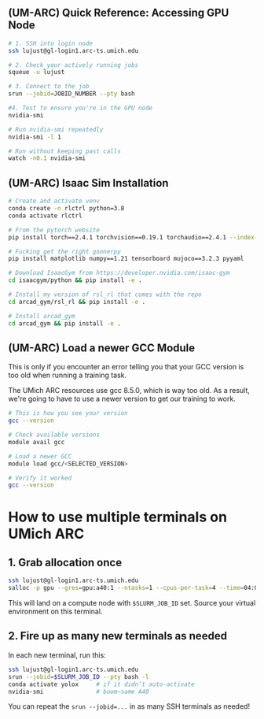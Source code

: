 ## (UM-ARC) Quick Reference: Accessing GPU Node 

```bash
# 1. SSH into login node
ssh lujust@gl-login1.arc-ts.umich.edu

# 2. Check your actively running jobs
squeue -u lujust

# 3. Connect to the job
srun --jobid=JOBID_NUMBER --pty bash

#4. Test to ensure you're in the GPU node
nvidia-smi

# Run nvidia-smi repeatedly
nvidia-smi -l 1

# Run without keeping past calls
watch -n0.1 nvidia-smi
```

## (UM-ARC) Isaac Sim Installation

```bash
# Create and activate venv
conda create -n rlctrl python=3.8
conda activate rlctrl

# From the pytorch website
pip install torch==2.4.1 torchvision==0.19.1 torchaudio==2.4.1 --index-url https://download.pytorch.org/whl/cu124

# Fucking get the right goonerpy
pip install matplotlib numpy==1.21 tensorboard mujoco==3.2.3 pyyaml

# Download IsaacGym from https://developer.nvidia.com/isaac-gym
cd isaacgym/python && pip install -e .

# Install my version of rsl_rl that comes with the repo
cd arcad_gym/rsl_rl && pip install -e .

# Install arcad_gym
cd arcad_gym && pip install -e .
```


## (UM-ARC) Load a newer GCC Module
This is only if you encounter an error telling you that your GCC version is too old when running a training task.

The UMich ARC resources use gcc 8.5.0, which is way too old. As a result, we're going to have to use a newer version to get our training to work.

```bash
# This is how you see your version
gcc --version

# Check available versions
module avail gcc 

# Load a newer GCC
module load gcc/<SELECTED_VERSION>

# Verify it worked 
gcc --version
```

# How to use multiple terminals on UMich ARC

## 1. Grab allocation once
```bash
ssh lujust@gl-login1.arc-ts.umich.edu
salloc -p gpu --gres=gpu:a40:1 --ntasks=1 --cpus-per-task=4 --time=04:00:00
```
This will land on a compute node with `$SLURM_JOB_ID` set. Source your virtual environment on this terminal.

## 2. Fire up as many new terminals as needed
In each new terminal, run this:
```bash
ssh lujust@gl-login1.arc-ts.umich.edu
srun --jobid=$SLURM_JOB_ID --pty bash -l
conda activate yolox     # if it didn’t auto‑activate
nvidia-smi               # boom—same A40
```
You can repeat the `srun --jobid=...` in as many SSH terminals as needed!